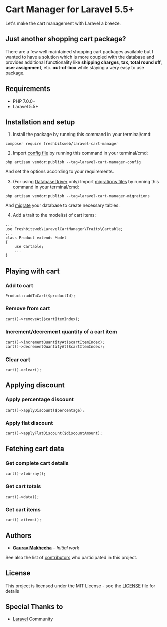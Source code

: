 # Cart Manager for Laravel 5.5+
Let's make the cart management with Laravel a breeze.

## Just another shopping cart package?
There are a few well maintained shopping cart packages available but I wanted to have a solution which is more coupled with the database and provides additional functionality like **shipping charges**, **tax**, **total round off**, **user assignment**, etc. __out-of-box__ while staying a very easy to use package.


## Requirements

* PHP 7.0.0+
* Laravel 5.5+

## Installation and setup

1) Install the package by running this command in your terminal/cmd:
```
composer require freshbitsweb/laravel-cart-manager
```

2) Import [config file](https://github.com/freshbitsweb/laravel-cart-manager/blob/master/config/cart_manager.php) by running this command in your terminal/cmd:
```
php artisan vendor:publish --tag=laravel-cart-manager-config
```
And set the options according to your requirements.

3) (For using [DatabaseDriver](https://github.com/freshbitsweb/laravel-cart-manager/blob/master/src/Drivers/DatabaseDriver.php) only) Import [migrations files](https://github.com/freshbitsweb/laravel-cart-manager/tree/master/migrations) by running this command in your terminal/cmd:
```
php artisan vendor:publish --tag=laravel-cart-manager-migrations
```
And [migrate](https://laravel.com/docs/master/migrations#running-migrations) your database to create necessary tables.

4) Add a trait to the model(s) of cart items:
```
...
use Freshbitsweb\LaravelCartManager\Traits\Cartable;
...
class Product extends Model
{
    use Cartable;
    ...
}
```

## Playing with cart
### Add to cart
```
Product::addToCart($productId);
```

### Remove from cart
```
cart()->removeAt($cartItemIndex);
```

### Increment/decrement quantity of a cart item
```
cart()->incrementQuantityAt($cartItemIndex);
cart()->decrementQuantityAt($cartItemIndex);
```

### Clear cart
```
cart()->clear();
```

## Applying discount
### Apply percentage discount
```
cart()->applyDiscount($percentage);
```

### Apply flat discount
```
cart()->applyFlatDiscount($discountAmount);
```

## Fetching cart data
### Get complete cart details
```
cart()->toArray();
```

### Get cart totals
```
cart()->data();
```

### Get cart items
```
cart()->items();
```


## Authors

* [**Gaurav Makhecha**](https://github.com/gauravmak) - *Initial work*

See also the list of [contributors](https://github.com/freshbitsweb/laravel-cart-manager/graphs/contributors) who participated in this project.

## License

This project is licensed under the MIT License - see the [LICENSE](LICENSE) file for details

## Special Thanks to

* [Laravel](https://laravel.com) Community
